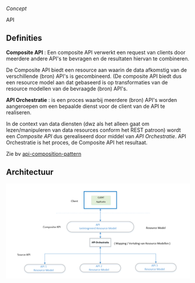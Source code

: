 _Concept_ 

API 

## Definities

**Composite API** : Een composite API verwerkt een request van clients door meerdere andere API's te bevragen en de resultaten hiervan te combineren.

De Composite API biedt een resource aan waarin de data afkomstig van de verschillende (bron) API's is gecombineerd.
(De composite API biedt dus een resource model aan dat gebaseerd is op transformaties van de resource modellen van de bevraagde (bron) API's. 

**API Orchestratie** : is een proces waarbij meerdere (bron) API's worden aangeroepen om een bepaalde dienst voor de client van de API te realiseren.

In de context van data diensten (dwz als het alleen gaat om lezen/manipuleren van data resources conform het REST patroon) wordt een *Composite API* dus gerealiseerd door middel van *API Orchestratie*. API Orchestratie is het proces, de Composite API het resultaat.  



Zie bv [api-composition-pattern](https://crishantha.medium.com/microservices-patterns-api-composition-pattern-27040cae5bd3)

## Architectuur

![API Orchestration](API_orkestratie.png)
